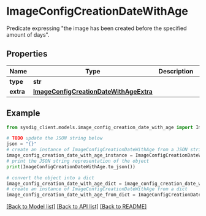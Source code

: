 # ImageConfigCreationDateWithAge

Predicate expressing \"the image has been created before the specified amount of days\". 

## Properties

Name | Type | Description | Notes
------------ | ------------- | ------------- | -------------
**type** | **str** |  | 
**extra** | [**ImageConfigCreationDateWithAgeExtra**](ImageConfigCreationDateWithAgeExtra.md) |  | 

## Example

```python
from sysdig_client.models.image_config_creation_date_with_age import ImageConfigCreationDateWithAge

# TODO update the JSON string below
json = "{}"
# create an instance of ImageConfigCreationDateWithAge from a JSON string
image_config_creation_date_with_age_instance = ImageConfigCreationDateWithAge.from_json(json)
# print the JSON string representation of the object
print(ImageConfigCreationDateWithAge.to_json())

# convert the object into a dict
image_config_creation_date_with_age_dict = image_config_creation_date_with_age_instance.to_dict()
# create an instance of ImageConfigCreationDateWithAge from a dict
image_config_creation_date_with_age_from_dict = ImageConfigCreationDateWithAge.from_dict(image_config_creation_date_with_age_dict)
```
[[Back to Model list]](../README.md#documentation-for-models) [[Back to API list]](../README.md#documentation-for-api-endpoints) [[Back to README]](../README.md)


